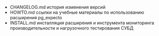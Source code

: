 - CHANGELOG.md история изменения версий
- HOWTO.md ссылки на учебные материалы по использованию расширения pg_expecto
- INSTALL.md инсталляция расширения и инструмента мониторинга производительности и нагрузочного тестирования СУБД 
